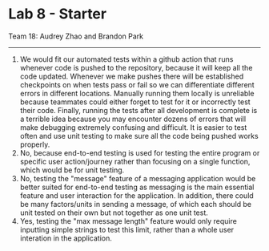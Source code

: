 # Lab 8 - Starter
  
  Team 18: Audrey Zhao and Brandon Park
  
---
1) We would fit our automated tests within a github action that runs whenever code is pushed to the repository, because it will keep all the code updated. Whenever we make pushes there will be established checkpoints on when tests pass or fail so we can differentiate different errors in different locations. Manually running them locally is unreliable because teammates could either forget to test for it or incorrectly test their code. Finally, running the tests after all development is complete is a terrible idea because you may encounter dozens of errors that will make debugging extremely confusing and difficult. It is easier to test often and use unit testing to make sure all the code being pushed works properly.
2) No, because end-to-end testing is used for testing the entire program or specific user action/journey rather than focusing on a single function, which would be for unit testing. 
3) No, testing the "message" feature of a messaging application would be better suited for end-to-end testing as messaging is the main essential feature and user interaction for the application. In addition, there could be many factors/units in sending a message, of which each should be unit tested on their own but not together as one unit test.
4) Yes, testing the "max message length" feature would only require inputting simple strings to test this limit, rather than a whole user interation in the application.